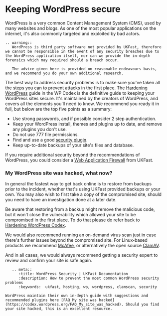 # Keeping WordPress secure

WordPress is a very common Content Management System (CMS), used by many websites and blogs.  As one of the most popular applications on the internet, it's also commonly targeted and exploited by bad actors.

```eval_rst
.. warning::
   WordPress is third party software not provided by UKFast, therefore we cannot be responsible in the event of any security breaches due to the WordPress application itself, nor can we provide the in-depth forensics which may required should a breach occur.  
   
   The advice given here is provided on reasonable endeavours basis, and we recommend you do your own additional research. 
```

The best way to address security problems is to make sure you've taken all the steps you can to prevent attacks in the first place. The [Hardening WordPress](https://codex.wordpress.org/Hardening_WordPress) guide in the WP Codex is the definitive guide to keeping your WordPress sites secure. It's maintained by the creators of WordPress, and covers all the elements you'll need to know.  We recommend you ready it in full, but below are the top five points as a summary:

- Use strong passwords, and if possible consider 2 step authentication.
- Keep your WordPress install, themes and plugins up to date, and remove any plugins you don't use.
- Do not use 777 file permissions.
- Find and use a good [security plugin](https://wordpress.org/plugins/tags/security/).
- Keep up-to-date backups of your site's files and database.

If you require additional security beyond the recommendations of WordPress, you could consider a [Web Application Firewall](/security/webapplicationfirewall/) from UKFast.

### My WordPress site was hacked, what now?

In general the fastest way to get back online is to restore from backups prior to the incident, whether that's using UKFast provided backups or your own. You may also wish to first take a copy of the compromised site, should you need to have an investigation done at a later date.

Be aware that restoring from a backup might remove the malicious code, but it won't close the vulnerability which allowed your site to be compromised in the first place. To do that please do refer back to [Hardening WordPress Codex](https://codex.wordpress.org/Hardening_WordPress).

We would also recommend running an on-demand virus scan just in case there's further issues beyond the compromised site. For Linux-based products we recommend [McAfee](/security/antivirus/), or alternatively the open source [ClamAV](www.clamav.net).

And in all cases, we would always recommend getting a security expert to review and confirm your site is safe again.


```eval_rst
   .. meta::
      :title: WordPress Security | UKFast Documentation
      :description: How to prevent the most common WordPress security problems
      :keywords:  ukfast, hosting, wp, wordpress, clamscan, security

WordPress maintain their own in-depth guide with suggestions and recommended plugins here [FAQ My site was hacked](https://codex.wordpress.org/FAQ_My_site_was_hacked). Should you find your site hacked, this is an excellent resource.